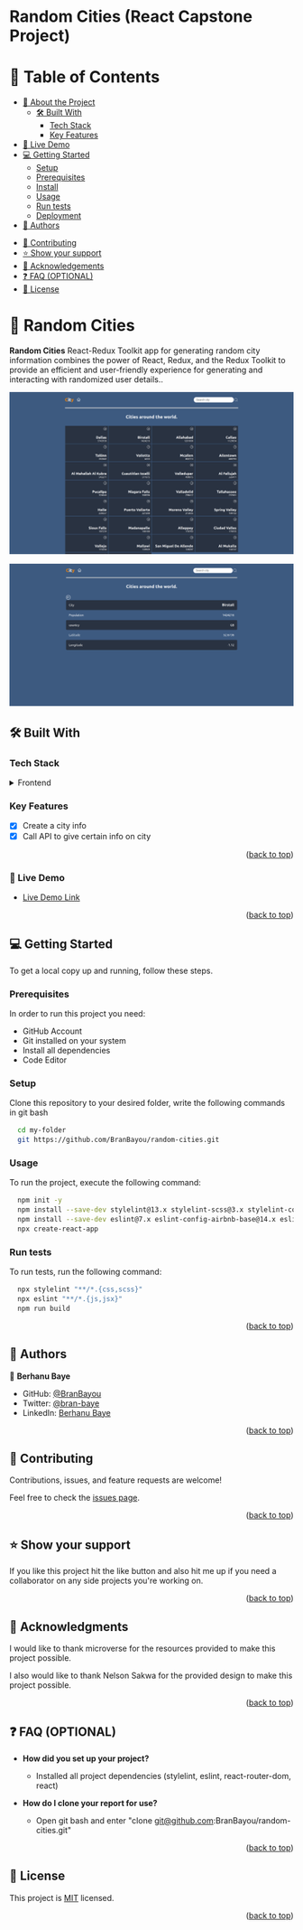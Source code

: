 # Random Cities (React Capstone Project)

<!--
HOW TO USE:
This is an example of how you may give instructions on setting up your project locally.

Modify this file to match your project and remove sections that don't apply.

REQUIRED SECTIONS:
- Table of Contents
- About the Project
  - Built With
  - Live Demo
- Getting Started
- Authors
- Future Features
- Contributing
- Show your support
- Acknowledgements
- License

OPTIONAL SECTIONS:
- FAQ

After you're finished please remove all the comments and instructions!
-->
<!-- TABLE OF CONTENTS -->

# 📗 Table of Contents

- [📖 About the Project](#about-project)
  - [🛠 Built With](#built-with)
    - [Tech Stack](#tech-stack)
    - [Key Features](#key-features)
- [🚀 Live Demo](#live-demo)
- [💻 Getting Started](#getting-started)
  - [Setup](#setup)
  - [Prerequisites](#prerequisites)
  - [Install](#install)
  - [Usage](#usage)
  - [Run tests](#run-tests)
  - [Deployment](#triangular_flag_on_post-deployment)
- [👥 Authors](#authors)
<!-- - [🔭 Future Features](#future-features) -->
<!-- - [🎥 Video Summary](#video-summary) -->
- [🤝 Contributing](#contributing)
- [⭐️ Show your support](#support)
- [🙏 Acknowledgements](#acknowledgements)
- [❓ FAQ (OPTIONAL)](#faq)
- [📝 License](#license)

<!-- PROJECT DESCRIPTION -->

# 🚀 Random Cities <a name="about-project"></a>

**Random Cities** React-Redux Toolkit app for generating random city information combines the power of React, Redux, and the Redux Toolkit to provide an efficient and user-friendly experience for generating and interacting with randomized user details..

![Screenshot (1)](https://github.com/BranBayou/random-cities/blob/components-and-api/assets/world-cities-random.onrender.com_.png)

![Screenshot (5)](https://github.com/BranBayou/random-cities/blob/components-and-api/assets/world-cities-random.onrender.com_%20(3).png)

## 🛠 Built With <a name="built-with"></a>

### Tech Stack <a name="tech-stack"></a>
<details>
  <summary>Frontend</summary>
  <ul>
    <li>CSS</li>
    <li>Linters</li>
    <li>GitHub Flow</li>
    <li>Git Flow</li>
    <li>Javascript</li>
    <li>React</li>
    <li>Redux Toolkit</li>
    <li>React Router DOM </li>
  </ul>
</details>

<!-- Features -->

### Key Features <a name="key-features"></a>

- [x] Create a city info
- [x] Call API to give certain info on city

<p align="right">(<a href="#readme-top">back to top</a>)</p>

<!-- LIVE DEMO -->
### 🚀 Live Demo <a name="live-demo"></a>
- [Live Demo Link](https://world-cities-random.onrender.com/)

<p align="right">(<a href="#readme-top">back to top</a>)</p>

<!-- GETTING STARTED -->

## 💻 Getting Started <a name="getting-started"></a>


To get a local copy up and running, follow these steps.

### Prerequisites

In order to run this project you need:
<ul>
  <li>GitHub Account</li>
  <li>Git installed on your system</li>
  <li>Install all dependencies</li>
  <li>Code Editor</li>
</ul>

### Setup

Clone this repository to your desired folder, write the following commands in git bash 

```sh
  cd my-folder
  git https://github.com/BranBayou/random-cities.git
```


### Usage

To run the project, execute the following command:

```sh
  npm init -y
  npm install --save-dev stylelint@13.x stylelint-scss@3.x stylelint-config-standard@21.x stylelint-csstree-validator@1.x
  npm install --save-dev eslint@7.x eslint-config-airbnb-base@14.x eslint-plugin-import@2.x babel-eslint@10.x
  npx create-react-app
```

### Run tests

To run tests, run the following command:

```sh
  npx stylelint "**/*.{css,scss}"
  npx eslint "**/*.{js,jsx}"
  npm run build
```
<p align="right">(<a href="#readme-top">back to top</a>)</p>

<!-- AUTHORS -->

## 👥 Authors <a name="authors"></a>

👤 **Berhanu Baye**
- GitHub: [@BranBayou](https://github.com/BranBayou)
- Twitter: [@bran-baye](https://twitter.com/bran_baye)
- LinkedIn: [Berhanu Baye](https://www.linkedin.com/in/bran-baye)

<p align="right">(<a href="#readme-top">back to top</a>)</p>

<!-- FUTURE FEATURES -->
<!-- 
## 🔭 Future Features <a name="future-features"></a>

- [ ] Ability to download books for offline purpose -->

<!-- <p align="right">(<a href="#readme-top">back to top</a>)</p> -->

<!-- VIDEO SUMMARY -->
<!-- ## 🎥 Video Summary <a name="video-summary"></a>
>This is a video summary on the aim of this project and the challenges encountered.</br>
Click [this link](https://www.loom.com/share/a600c92ff4cd4594a16d8c8d59bc619d) to get a view of the project

<p align="right">(<a href="#readme-top">back to top</a>)</p> -->

<!-- CONTRIBUTING -->

## 🤝 Contributing <a name="contributing"></a>

Contributions, issues, and feature requests are welcome!

Feel free to check the [issues page](https://github.com/BranBayou/random-cities/issues).

<p align="right">(<a href="#readme-top">back to top</a>)</p>

<!-- SUPPORT -->

## ⭐️ Show your support <a name="support"></a>

If you like this project hit the like button and also hit me up if you need a collaborator on any side projects you're working on.

<p align="right">(<a href="#readme-top">back to top</a>)</p>

<!-- ACKNOWLEDGEMENTS -->

## 🙏 Acknowledgments <a name="acknowledgements"></a>

I would like to thank microverse for the resources provided to make this project possible.

I also would like to thank Nelson Sakwa for the provided design to make this project possible.

<p align="right">(<a href="#readme-top">back to top</a>)</p>

<!-- FAQ (optional) -->

## ❓ FAQ (OPTIONAL) <a name="faq"></a>

- **How did you set up your project?**

  - Installed all project dependencies (stylelint, eslint, react-router-dom, react)

- **How do I clone your report for use?**

  - Open git bash and enter "clone git@github.com:BranBayou/random-cities.git"

<p align="right">(<a href="#readme-top">back to top</a>)</p>

<!-- LICENSE -->

## 📝 License <a name="license"></a>

This project is [MIT](./LICENSE) licensed.

<p align="right">(<a href="#readme-top">back to top</a>)</p>
